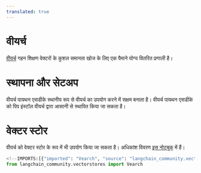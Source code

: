 ```yaml
---
translated: true
---
```


# वीयर्च

[वीयर्च](https://github.com/vearch/vearch) गहन शिक्षण वेक्टरों के कुशल समानता खोज के लिए एक पैमाने योग्य वितरित प्रणाली है।

# स्थापना और सेटअप

वीयर्च पायथन एसडीके स्थानीय रूप से वीयर्च का उपयोग करने में सक्षम बनाता है। वीयर्च पायथन एसडीके को पिप इंस्टॉल वीयर्च द्वारा आसानी से स्थापित किया जा सकता है।

# वेक्टर स्टोर

वीयर्च को वेक्टर स्टोर के रूप में भी उपयोग किया जा सकता है। अधिकांश विवरण [इस नोटबुक](/docs/integrations/vectorstores/vearch) में हैं।

```python
<!--IMPORTS:[{"imported": "Vearch", "source": "langchain_community.vectorstores", "docs": "https://api.python.langchain.com/en/latest/vectorstores/langchain_community.vectorstores.vearch.Vearch.html", "title": "Vearch"}]-->
from langchain_community.vectorstores import Vearch
```
